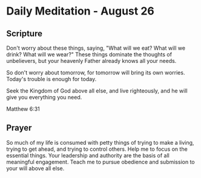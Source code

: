 # Daily Meditation - August 26

## Scripture

Don't worry about these things, saying, "What will we eat? What will we drink? What will we wear?"
These things dominate the thoughts of unbelievers, but your heavenly Father already knows all your
needs. 

So don't worry about tomorrow, for tomorrow will bring its own worries. Today's trouble is
enough for today.

Seek the Kingdom of God above all else, and live righteously, and he will give you everything
you need.

Matthew 6:31


## Prayer

So much of my life is consumed with petty things of trying to make a living, trying to get ahead,
and trying to control others.  Help me to focus on the essential things.  Your leadership and 
authority are the basis of all meaningful engagement.  Teach me to pursue obedience and submission
to your will above all else.

